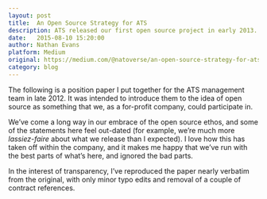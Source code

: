 ```yaml
---
layout: post
title:  An Open Source Strategy for ATS
description: ATS released our first open source project in early 2013. This paper outlines some of the reasoning behind our OSS contributions.
date:   2015-08-10 15:20:00
author: Nathan Evans
platform: Medium
original: https://medium.com/@natoverse/an-open-source-strategy-for-ats-c5cca250ef48
category: blog
---
```


The following is a position paper I put together for the ATS management team in late 2012. It was intended to introduce them to the idea of open source as something that we, as a for-profit company, could participate in.

We’ve come a long way in our embrace of the open source ethos, and some of the statements here feel out-dated (for example, we’re much more *lassiez-faire* about what we release than I expected). I love how this has taken off within the company, and it makes me happy that we’ve run with the best parts of what’s here, and ignored the bad parts.

In the interest of transparency, I’ve reproduced the paper nearly verbatim from the original, with only minor typo edits and removal of a couple of contract references.